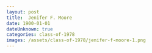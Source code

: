 ```yaml
---
layout: post
title:  Jenifer F. Moore
date: 1900-01-01
dateUnknown: true
categories: class-of-1978
images: /assets/class-of-1978/jenifer-f-moore-1.png
---
```

